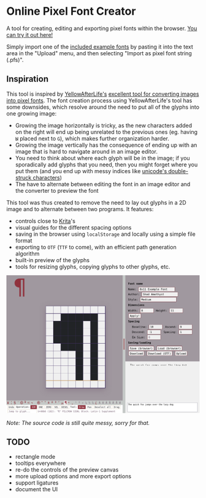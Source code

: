 # Online Pixel Font Creator

A tool for creating, editing and exporting pixel fonts within the browser.
[You can try it out here!](https://adri326.github.io/online-pixel-font-creator/index.html)

Simply import one of the [included example fonts](https://github.com/adri326/online-pixel-font-creator/tree/main/examples) by pasting it into the text area in the "Upload" menu, and then selecting "Import as pixel font string (.pfs)".

## Inspiration

This tool is inspired by [YellowAfterLife's](https://yal.cc) [excellent tool for converting images into pixel fonts](https://yellowafterlife.itch.io/pixelfont).
The font creation process using YellowAfterLife's tool has some downsides, which resolve around the need to put all of the glyphs into one growing image:

- Growing the image horizontally is tricky, as the new characters added on the right will end up being unrelated to the previous ones (eg. having `Ы` placed next to `G`), which makes further organization harder.
- Growing the image vertically has the consequence of ending up with an image that is hard to navigate around in an image editor.
- You need to think about where each glyph will be in the image; if you sporadically add glyphs that you need, then you might forget where you put them (and you end up with messy indices like [unicode's double-struck characters](https://altcodeunicode.com/alt-codes-math-symbols-double-struck-letters/))
- The have to alternate between editing the font in an image editor and the converter to preview the font

This tool was thus created to remove the need to lay out glyphs in a 2D image and to alternate between two programs.
It features:

- controls close to [Krita](https://krita.org)'s
- visual guides for the different spacing options
- saving in the browser using `localStorage` and locally using a simple file format
- exporting to `OTF` (`TTF` to come), with an efficient path generation algorithm
- built-in preview of the glyphs
- tools for resizing glyphs, copying glyphs to other glyphs, etc.

![Screenshot of the application](examples/screenshot.png)

*Note: The source code is still quite messy, sorry for that.*

## TODO

- rectangle mode
- tooltips everywhere
- re-do the controls of the preview canvas
- more upload options and more export options
- support ligatures
- document the UI
